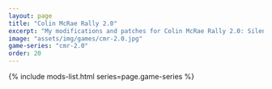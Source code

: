 ```yaml
---
layout: page
title: "Colin McRae Rally 2.0"
excerpt: "My modifications and patches for Colin McRae Rally 2.0: SilentPatch."
image: "assets/img/games/cmr-2.0.jpg"
game-series: "cmr-2.0"
order: 20
---
```


{% include mods-list.html series=page.game-series %}